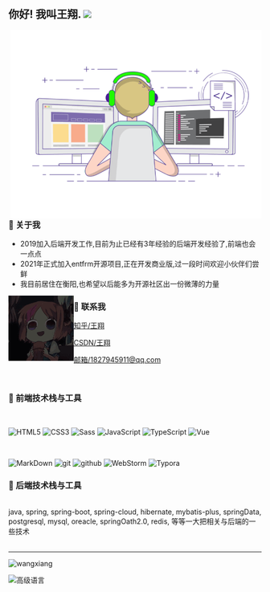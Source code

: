 <h2> 你好! 我叫王翔. <img src="https://images.weserv.nl/?url=https://i0.hdslb.com/bfs/article/ff0c0bdc7abf6ab23b4a80bb6ba98b7d34bbdc10.gif" width="25"></h2>

<img align="right" alt="GIF" src="./gif3.gif" width="500"/>

<h3> 👨 关于我 </h3>

- 2019加入后端开发工作,目前为止已经有3年经验的后端开发经验了,前端也会一点点
- 2021年正式加入entfrm开源项目,正在开发商业版,过一段时间欢迎小伙伴们尝鲜
- 我目前居住在衡阳,也希望以后能多为开源社区出一份微薄的力量

<img align="left" alt="GIF" src="./sample1.gif" width="130"/>

<h3> 💬 联系我</h3>

[知乎/王翔](https://www.zhihu.com/people/anonymous-19-28-81)

[CSDN/王翔](https://blog.csdn.net/weixin_43783011?spm=1000.2115.3001.5343)

[邮箱/1827945911@qq.com](mailto:1827945911@qq.com)

<br/>

<h3> 🔧 前端技术栈与工具</h3>

<br>

![HTML5](https://img.shields.io/badge/html%205-grey?style=for-the-badge&logo=html5&logoColor=white&labelColor=8E2DE2) 
![CSS3](https://img.shields.io/badge/css%203-grey?style=for-the-badge&logo=css3&logoColor=white&labelColor=8E2DE2) 
![Sass](https://img.shields.io/badge/sass-grey?style=for-the-badge&logo=sass&logoColor=white&labelColor=8E2DE2) 
![JavaScript](https://img.shields.io/badge/-JavaScript-grey?style=for-the-badge&logo=javascript&logoColor=white&labelColor=8E2DE2) 
![TypeScript](https://img.shields.io/badge/-TypeScript-grey?style=for-the-badge&logo=typescript&logoColor=white&labelColor=8E2DE2) 
![Vue](https://img.shields.io/badge/-vue-grey?style=for-the-badge&logo=Vue&logoColor=white&labelColor=8E2DE2) 

<br>

![MarkDown](https://img.shields.io/badge/-Markdown-grey?style=for-the-badge&logo=Markdown&logoColor=white&labelColor=8E2DE2) 
![git](https://img.shields.io/badge/-git-grey?style=for-the-badge&logo=git&logoColor=white&labelColor=8E2DE2) 
![github](https://img.shields.io/badge/-github-grey?style=for-the-badge&logo=github&logoColor=white&labelColor=8E2DE2) 
![WebStorm](https://img.shields.io/badge/-WebStorm-grey?style=for-the-badge&logo=WebStorm&logoColor=white&labelColor=8E2DE2) 
![Typora](https://img.shields.io/badge/-Typora-grey?style=for-the-badge&logo=Typora&logoColor=white&labelColor=8E2DE2) 

<h3> 🔧 后端技术栈与工具</h3>

<br>
 java, spring, spring-boot, spring-cloud, hibernate, mybatis-plus, springData, postgresql, mysql, oreacle, springOath2.0, redis, 等等一大把相关与后端的一些技术
<br>
<br/>
<hr/>

![wangxiang](https://github-readme-stats.vercel.app/api?username=wangxiang4&show_icons=true)
<br/>

![高级语言](https://github-readme-stats.vercel.app/api/top-langs/?username=wangxiang4&layout=compact)

